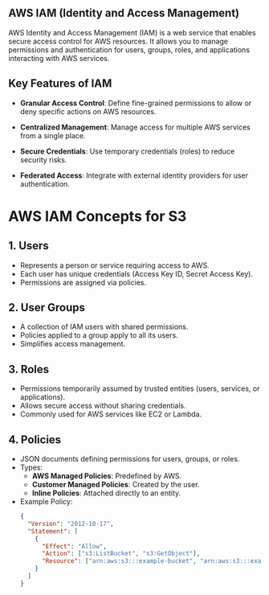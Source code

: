 ## AWS IAM (Identity and Access Management)
AWS Identity and Access Management (IAM) is a web service that enables secure access control for AWS resources. It allows you to manage permissions and authentication for users, groups, roles, and applications interacting with AWS services.

## Key Features of IAM
- **Granular Access Control**: Define fine-grained permissions to allow or deny specific actions on AWS resources.
  
- **Centralized Management**: Manage access for multiple AWS services from a single place.
  
- **Secure Credentials**: Use temporary credentials (roles) to reduce security risks.
  
- **Federated Access**: Integrate with external identity providers for user authentication.


# **AWS IAM Concepts for S3**

## **1. Users**
- Represents a person or service requiring access to AWS.
- Each user has unique credentials (Access Key ID, Secret Access Key).
- Permissions are assigned via policies.

## **2. User Groups**
- A collection of IAM users with shared permissions.
- Policies applied to a group apply to all its users.
- Simplifies access management.

## **3. Roles**
- Permissions temporarily assumed by trusted entities (users, services, or applications).
- Allows secure access without sharing credentials.
- Commonly used for AWS services like EC2 or Lambda.

## **4. Policies**
- JSON documents defining permissions for users, groups, or roles.
- Types:
  - **AWS Managed Policies**: Predefined by AWS.
  - **Customer Managed Policies**: Created by the user.
  - **Inline Policies**: Attached directly to an entity.
- Example Policy:
  ```json
  {
    "Version": "2012-10-17",
    "Statement": [
      {
        "Effect": "Allow",
        "Action": ["s3:ListBucket", "s3:GetObject"],
        "Resource": ["arn:aws:s3:::example-bucket", "arn:aws:s3:::example-bucket/*"]
      }
    ]
  }
